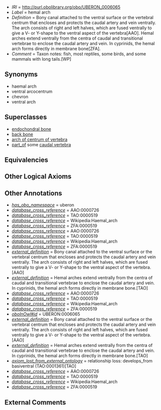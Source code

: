  * *IRI* = http://purl.obolibrary.org/obo/UBERON_0006065
 * *Label* = hemal arch
 * *Definition* = Bony canal attached to the ventral surface or the vertebral centrum that encloses and protects the caudal artery and vein ventrally. The arch consists of right and left halves, which are fused ventrally to give a V- or Y-shape to the ventral aspect of the vertebra[AAO]. Hemal arches extend ventrally from the centra of caudal and transitional vertebrae to enclose the caudal artery and vein. In cyprinids, the hemal arch forms directly in membrane bone[ZFA].
 * *Comment* = Taxon notes: fish, most reptiles, some birds, and some mammals with long tails.[WP]

## Synonyms

 * haemal arch
 * ventral arcocentrum
 * chevron
 * ventral arch

## Superclasses

 * [endochondral bone](../../UBERON/13/UBERON_0002513.md)
 * [back bone](../../UBERON/47/UBERON_0004247.md)
 * [arch of centrum of vertebra](../../UBERON/58/UBERON_0010358.md)
 * [part_of](../../BFO/50/BFO_0000050.md) some [caudal vertebra](../../UBERON/95/UBERON_0001095.md)

## Equivalencies


## Other Logical Axioms


## Other Annotations

 * *[has_obo_namespace](../../ce/oboInOwl#hasOBONamespace.md)* = uberon
 * *[database_cross_reference](../../ef/oboInOwl#hasDbXref.md)* = AAO:0000726
 * *[database_cross_reference](../../ef/oboInOwl#hasDbXref.md)* = TAO:0000519
 * *[database_cross_reference](../../ef/oboInOwl#hasDbXref.md)* = Wikipedia:Haemal_arch
 * *[database_cross_reference](../../ef/oboInOwl#hasDbXref.md)* = ZFA:0000519
 * *[database_cross_reference](../../ef/oboInOwl#hasDbXref.md)* = AAO:0000726
 * *[database_cross_reference](../../ef/oboInOwl#hasDbXref.md)* = TAO:0000519
 * *[database_cross_reference](../../ef/oboInOwl#hasDbXref.md)* = Wikipedia:Haemal_arch
 * *[database_cross_reference](../../ef/oboInOwl#hasDbXref.md)* = ZFA:0000519
 * *[external_definition](../../UBPROP/01/UBPROP_0000001.md)* = Bony canal attached to the ventral surface or the vertebral centrum that encloses and protects the caudal artery and vein ventrally. The arch consists of right and left halves, which are fused ventrally to give a V- or Y-shape to the ventral aspect of the vertebra.[AAO]
 * *[external_definition](../../UBPROP/01/UBPROP_0000001.md)* = Hemal arches extend ventrally from the centra of caudal and transitional vertebrae to enclose the caudal artery and vein. In cyprinids, the hemal arch forms directly in membrane bone.[TAO]
 * *[database_cross_reference](../../ef/oboInOwl#hasDbXref.md)* = AAO:0000726
 * *[database_cross_reference](../../ef/oboInOwl#hasDbXref.md)* = TAO:0000519
 * *[database_cross_reference](../../ef/oboInOwl#hasDbXref.md)* = Wikipedia:Haemal_arch
 * *[database_cross_reference](../../ef/oboInOwl#hasDbXref.md)* = ZFA:0000519
 * *[oboInOwl#id](../../id/oboInOwl#id.md)* = UBERON:0006065
 * *[external_definition](../../UBPROP/01/UBPROP_0000001.md)* = Bony canal attached to the ventral surface or the vertebral centrum that encloses and protects the caudal artery and vein ventrally. The arch consists of right and left halves, which are fused ventrally to give a V- or Y-shape to the ventral aspect of the vertebra.[AAO]
 * *[external_definition](../../UBPROP/01/UBPROP_0000001.md)* = Hemal arches extend ventrally from the centra of caudal and transitional vertebrae to enclose the caudal artery and vein. In cyprinids, the hemal arch forms directly in membrane bone.[TAO]
 * *[axiom_lost_from_external_ontology](../../UBPROP/02/UBPROP_0000002.md)* = relationship loss: develops_from basiventral (TAO:0001361)[TAO]
 * *[database_cross_reference](../../ef/oboInOwl#hasDbXref.md)* = AAO:0000726
 * *[database_cross_reference](../../ef/oboInOwl#hasDbXref.md)* = TAO:0000519
 * *[database_cross_reference](../../ef/oboInOwl#hasDbXref.md)* = Wikipedia:Haemal_arch
 * *[database_cross_reference](../../ef/oboInOwl#hasDbXref.md)* = ZFA:0000519

## External Comments

